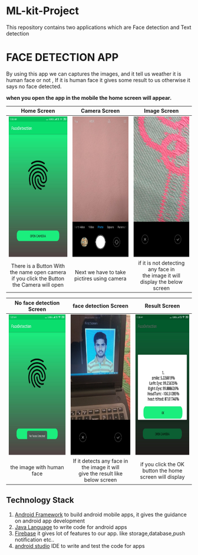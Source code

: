 # ML-kit-Project
This repository contains two applications which are Face detection and Text detection
# FACE DETECTION APP

By using this app we can captures the images, and it tell us weather it is human face or not , If it is human face it gives some result to us otherwise it says no face detected.

**when you open the app in the mobile the home screen will appear.**

 Home Screen | Camera Screen | Image Screen 
 :-------:|:----------:|:----------:|
<img src="Images/homescreen.jpeg" alt="Home Screen" width="240" height="380"> | <img src="Images/camerascreen.jpeg" alt="Home Screen" width="240" height="380"> | <img src="Images/imageshort.jpeg" alt="Home Screen" width="240" height="380"> | 
There is a Button With the name open camera<br>if you click the Button the Camera will open| Next we have to take pictires using camera | if it is not detecting any face in <br>the image it will display the below screen |

 No face detection Screen | face detection Screen | Result Screen
 :---------:|:-----------:|:-------------:
 <img src="Images/notfacedetectescreen.jpeg" alt="Home Screen" width="240" height="380"> | <img src="Images/imagewithfacescreen.jpeg" alt="Home Screen" width="240" height="380"> | <img src="Images/resultscreen.jpeg" alt="Home Screen" width="240" height="380">
  the image with human face | If it detects any face in the image it will <br>give the result like below screen | if you click the OK button the home<br> screen will display


## Technology Stack

1. [Android Framework](https://codelabs.developers.google.com/android-training/) to build android mobile apps, it gives the guidance on android app development
2. [Java Language]() to write code for android apps
3. [Firebase](https://firebase.google.com/) it gives lot of features to our app. like storage,database,push notification etc..
4. [android studio](https://developer.android.com/studio) IDE to write and test the code for apps
